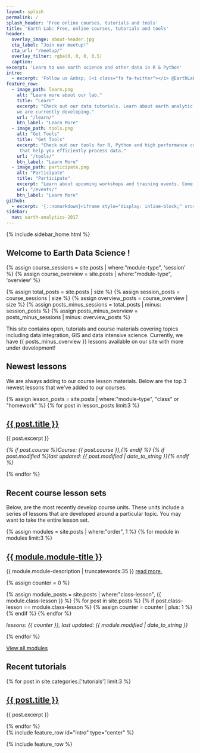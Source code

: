 ```yaml
---
layout: splash
permalink: /
splash_header: 'Free online courses, tutorials and tools'
title: 'Earth Lab: Free, online courses, tutorials and tools'
header:
  overlay_image: about-header.jpg
  cta_label: "Join our meetup!"
  cta_url: "/meetup/"
  overlay_filter: rgba(0, 0, 0, 0.5)
  caption:
excerpt: 'Learn to use earth science and other data in R & Python'
intro:
  - excerpt: 'Follow us &nbsp; [<i class="fa fa-twitter"></i> @EarthLabCU](https://twitter.com/EarthLabCU){: .btn .btn--twitter}'
feature_row:
  - image_path: learn.png
    alt: "Learn more about our lab."
    title: "Learn"
    excerpt: "Check out our data tutorials. Learn about earth analytic focused courses and programs
    we are currently developing."
    url: "/learn/"
    btn_label: "Learn More"
  - image_path: tools.png
    alt: "Get Tools"
    title: "Get Tools"
    excerpt: "Check out our tools for R, Python and high performance computing environments
     that help you efficiently process data."
    url: "/tools/"
    btn_label: "Learn More"
  - image_path: participate.png
    alt: "Participate"
    title: "Participate"
    excerpt: "Learn about upcoming workshops and training events. Come to our weekly data meetup or suggest a topic for us to cover!"
    url: "/events/"
    btn_label: "Learn More"
github:
  - excerpt: '{::nomarkdown}<iframe style="display: inline-block;" src="https://ghbtns.com/github-btn.html?user=mmistakes&repo=minimal-mistakes&type=star&count=true&size=large" frameborder="0" scrolling="0" width="160px" height="30px"></iframe> <iframe style="display: inline-block;" src="https://ghbtns.com/github-btn.html?user=mmistakes&repo=minimal-mistakes&type=fork&count=true&size=large" frameborder="0" scrolling="0" width="158px" height="30px"></iframe>{:/nomarkdown}'
sidebar:
  nav: earth-analytics-2017
---
```


<!-- hiding this until the functionality is fully working -->
<div class="sidebar notsticky">
  {% include sidebar_home.html %}
</div>

<div class="archive" markdown="1">

## Welcome to Earth Data Science !

{% assign course_sessions = site.posts | where:"module-type", 'session' %}
{% assign course_overview = site.posts | where:"module-type", 'overview' %}

{% assign total_posts = site.posts | size  %}
{% assign session_posts = course_sessions | size %}
{% assign overview_posts = course_overview | size %}
{% assign posts_minus_sessions = total_posts | minus: session_posts  %}
{% assign posts_minus_overview = posts_minus_sessions | minus: overview_posts %}

This site contains open, tutorials and course materials covering topics including data integration, GIS
and data intensive science. Currently, we have {{ posts_minus_overview }} lessons
available on our site with more under development!

## Newest lessons

<div class="list__item">
We are always adding to our course lesson materials. Below are the top 3
newest lessons that we've added to our courses.
</div>

{% assign lesson_posts = site.posts | where:"module-type", "class" or "homework" %}
{% for post in lesson_posts limit:3 %}
  <div class="list__item">
  <article class="archive__item">
    <h2 class="archive__item-title"><a href="{{ site.baseurl }}{{ post.url}}">{{ post.title }}</a></h2>
    <p class="archive__item-excerpt">{{ post.excerpt }}</p>
    <p class="archive__item-excerpt"><i>{% if post.course %}Course: {{ post.course }},{% endif %} {% if post.modified %}last updated: {{ post.modified | date_to_string }}{% endif %}</i></p>
  </article>
  </div>

{% endfor %}

## Recent course lesson sets

<div class="list__item">
Below, are the most recently develop course units. These units include a series
of lessons that are developed around a particular topic. You may want to take
the entire lesson set.
</div>

{% assign modules = site.posts | where:"order", 1 %}
{% for module in modules limit:3 %}

<div class="list__item">
  <article class="archive__item" >
  <h2 class="archive__item-title">
  <a href="{{ site.url }}{{ module.permalink }}">{{ module.module-title }}</a></h2>
  <p class='archive__item-excerpt'>{{ module.module-description | truncatewords:35 }} <a href="{{ site.url }}{{ module.permalink }}">read more.</a>  </p>

  {% assign counter = 0 %}

  <!-- this may not work -->
  {% assign module_posts = site.posts | where:"class-lesson", {{ module.class-lesson }} %}
  {% for post in site.posts %}
      {% if post.class-lesson == module.class-lesson %}
        {% assign counter = counter | plus: 1 %}
      {% endif %}
  {% endfor %}

  <p class="archive__item-excerpt"><i>lessons: {{ counter }}, last updated: {{ module.modified | date_to_string }}</i></p>
  </article>
</div>

{% endfor %}

<a href="{{ site.url}}/courses/">View all modules </a>

## Recent tutorials

{% for post in site.categories.['tutorials'] limit:3 %}
<!-- List the most recent 3 tutorials  -->
<div class="list__item">
<article class="archive__item">
  <h2 class="archive__item-title"><a href="{{ site.baseurl }}{{ post.url}}">{{ post.title }}</a></h2>
  <p class="archive__item-excerpt">{{ post.excerpt }}</p>
</article>
</div>
{% endfor %}

</div>
{% include feature_row id="intro" type="center" %}

{% include feature_row %}
